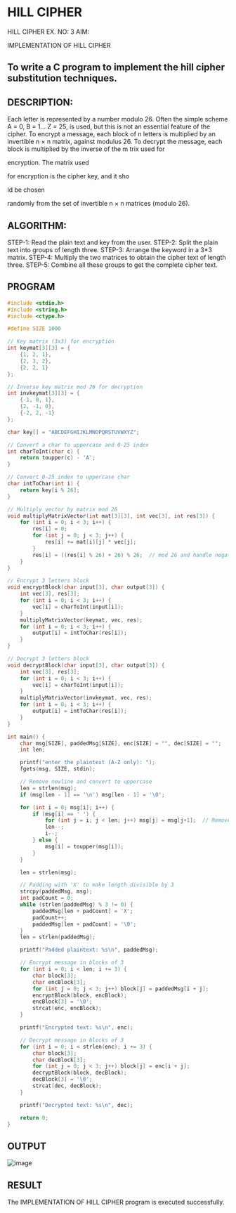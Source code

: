 # HILL CIPHER
HILL CIPHER
EX. NO: 3 AIM:
 

IMPLEMENTATION OF HILL CIPHER
 
## To write a C program to implement the hill cipher substitution techniques.

## DESCRIPTION:

Each letter is represented by a number modulo 26. Often the simple scheme A = 0, B
= 1... Z = 25, is used, but this is not an essential feature of the cipher. To encrypt a message, each block of n letters is  multiplied by an invertible n × n matrix, against modulus 26. To
decrypt the message, each block is multiplied by the inverse of the m trix used for
 
encryption. The matrix used
 
for encryption is the cipher key, and it sho
 
ld be chosen
 
randomly from the set of invertible n × n matrices (modulo 26).


## ALGORITHM:

STEP-1: Read the plain text and key from the user. STEP-2: Split the plain text into groups of length three. STEP-3: Arrange the keyword in a 3*3 matrix.
STEP-4: Multiply the two matrices to obtain the cipher text of length three.
STEP-5: Combine all these groups to get the complete cipher text.

## PROGRAM 
```C
#include <stdio.h>
#include <string.h>
#include <ctype.h>

#define SIZE 1000

// Key matrix (3x3) for encryption
int keymat[3][3] = {
    {1, 2, 1},
    {2, 3, 2},
    {2, 2, 1}
};

// Inverse key matrix mod 26 for decryption
int invkeymat[3][3] = {
    {-1, 0, 1},
    {2, -1, 0},
    {-2, 2, -1}
};

char key[] = "ABCDEFGHIJKLMNOPQRSTUVWXYZ";

// Convert a char to uppercase and 0-25 index
int charToInt(char c) {
    return toupper(c) - 'A';
}

// Convert 0-25 index to uppercase char
char intToChar(int i) {
    return key[i % 26];
}

// Multiply vector by matrix mod 26
void multiplyMatrixVector(int mat[3][3], int vec[3], int res[3]) {
    for (int i = 0; i < 3; i++) {
        res[i] = 0;
        for (int j = 0; j < 3; j++) {
            res[i] += mat[i][j] * vec[j];
        }
        res[i] = ((res[i] % 26) + 26) % 26;  // mod 26 and handle negatives
    }
}

// Encrypt 3 letters block
void encryptBlock(char input[3], char output[3]) {
    int vec[3], res[3];
    for (int i = 0; i < 3; i++) {
        vec[i] = charToInt(input[i]);
    }
    multiplyMatrixVector(keymat, vec, res);
    for (int i = 0; i < 3; i++) {
        output[i] = intToChar(res[i]);
    }
}

// Decrypt 3 letters block
void decryptBlock(char input[3], char output[3]) {
    int vec[3], res[3];
    for (int i = 0; i < 3; i++) {
        vec[i] = charToInt(input[i]);
    }
    multiplyMatrixVector(invkeymat, vec, res);
    for (int i = 0; i < 3; i++) {
        output[i] = intToChar(res[i]);
    }
}

int main() {
    char msg[SIZE], paddedMsg[SIZE], enc[SIZE] = "", dec[SIZE] = "";
    int len;

    printf("enter the plaintext (A-Z only): ");
    fgets(msg, SIZE, stdin);

    // Remove newline and convert to uppercase
    len = strlen(msg);
    if (msg[len - 1] == '\n') msg[len - 1] = '\0';

    for (int i = 0; msg[i]; i++) {
        if (msg[i] == ' ') {
            for (int j = i; j < len; j++) msg[j] = msg[j+1];  // Remove spaces
            len--;
            i--;
        } else {
            msg[i] = toupper(msg[i]);
        }
    }

    len = strlen(msg);

    // Padding with 'X' to make length divisible by 3
    strcpy(paddedMsg, msg);
    int padCount = 0;
    while (strlen(paddedMsg) % 3 != 0) {
        paddedMsg[len + padCount] = 'X';
        padCount++;
        paddedMsg[len + padCount] = '\0';
    }
    len = strlen(paddedMsg);

    printf("Padded plaintext: %s\n", paddedMsg);

    // Encrypt message in blocks of 3
    for (int i = 0; i < len; i += 3) {
        char block[3];
        char encBlock[3];
        for (int j = 0; j < 3; j++) block[j] = paddedMsg[i + j];
        encryptBlock(block, encBlock);
        encBlock[3] = '\0';
        strcat(enc, encBlock);
    }

    printf("Encrypted text: %s\n", enc);

    // Decrypt message in blocks of 3
    for (int i = 0; i < strlen(enc); i += 3) {
        char block[3];
        char decBlock[3];
        for (int j = 0; j < 3; j++) block[j] = enc[i + j];
        decryptBlock(block, decBlock);
        decBlock[3] = '\0';
        strcat(dec, decBlock);
    }

    printf("Decrypted text: %s\n", dec);

    return 0;
}

```

## OUTPUT

![image](https://github.com/user-attachments/assets/acdcfa98-2ecb-429a-b134-8e0c9bf54184)


## RESULT

The IMPLEMENTATION OF HILL CIPHER  program is executed successfully.
